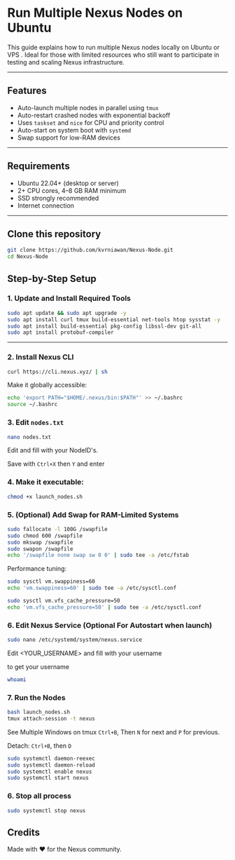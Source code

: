 # Run Multiple Nexus Nodes on Ubuntu

This guide explains how to run multiple Nexus nodes locally on Ubuntu or VPS . Ideal for those with limited resources who still want to participate in testing and scaling Nexus infrastructure.

---

## Features

- Auto-launch multiple nodes in parallel using `tmux`
- Auto-restart crashed nodes with exponential backoff
- Uses `taskset` and `nice` for CPU and priority control
- Auto-start on system boot with `systemd`
- Swap support for low-RAM devices

---

## Requirements

- Ubuntu 22.04+ (desktop or server)
- 2+ CPU cores, 4–8 GB RAM minimum
- SSD strongly recommended
- Internet connection

---
## Clone this repository

```bash
git clone https://github.com/kvrniawan/Nexus-Node.git
cd Nexus-Node
```

## Step-by-Step Setup

### 1. Update and Install Required Tools

```bash
sudo apt update && sudo apt upgrade -y
sudo apt install curl tmux build-essential net-tools htop sysstat -y
sudo apt install build-essential pkg-config libssl-dev git-all
sudo apt install protobuf-compiler
```

---

### 2. Install Nexus CLI

```bash
curl https://cli.nexus.xyz/ | sh
```

Make it globally accessible:

```bash
echo 'export PATH="$HOME/.nexus/bin:$PATH"' >> ~/.bashrc
source ~/.bashrc
```

### 3. Edit `nodes.txt`
```bash
nano nodes.txt
```
Edit and fill with your NodeID's.

Save with `Ctrl+X` then `Y` and enter

### 4. Make it executable:
```bash
chmod +x launch_nodes.sh
```

### 5. (Optional) Add Swap for RAM-Limited Systems

```bash
sudo fallocate -l 100G /swapfile
sudo chmod 600 /swapfile
sudo mkswap /swapfile
sudo swapon /swapfile
echo '/swapfile none swap sw 0 0' | sudo tee -a /etc/fstab
```

Performance tuning:

```bash
sudo sysctl vm.swappiness=60
echo 'vm.swappiness=60' | sudo tee -a /etc/sysctl.conf

sudo sysctl vm.vfs_cache_pressure=50
echo 'vm.vfs_cache_pressure=50' | sudo tee -a /etc/sysctl.conf
```


### 6. Edit Nexus Service (Optional For Autostart when launch)
```bash
sudo nano /etc/systemd/system/nexus.service
```
Edit <YOUR_USERNAME> and fill with your username

to get your username 
```bash
whoami
```
### 7. Run the Nodes

```bash
bash launch_nodes.sh
tmux attach-session -t nexus
```
See Multiple Windows on tmux `Ctrl+B`, Then `N` for next and `P` for previous.

Detach: `Ctrl+B`, then `D`

```bash
sudo systemctl daemon-reexec
sudo systemctl daemon-reload
sudo systemctl enable nexus
sudo systemctl start nexus
```

### 6. Stop all process
```bash
sudo systemctl stop nexus
```

## Credits

Made with ❤️ for the Nexus community.

